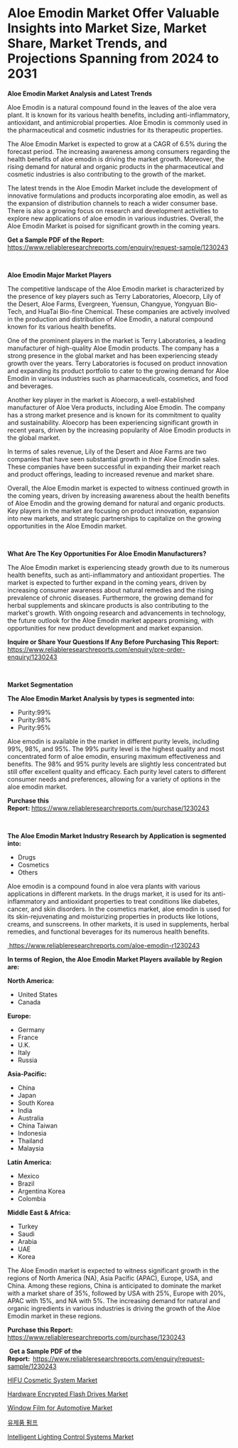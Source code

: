 <p><h1>Aloe Emodin Market Offer Valuable Insights into Market Size, Market Share, Market Trends, and Projections Spanning from 2024 to 2031</h1></p><p><strong>Aloe Emodin Market Analysis and Latest Trends</strong></p>
<p><p>Aloe Emodin is a natural compound found in the leaves of the aloe vera plant. It is known for its various health benefits, including anti-inflammatory, antioxidant, and antimicrobial properties. Aloe Emodin is commonly used in the pharmaceutical and cosmetic industries for its therapeutic properties.</p><p>The Aloe Emodin Market is expected to grow at a CAGR of 6.5% during the forecast period. The increasing awareness among consumers regarding the health benefits of aloe emodin is driving the market growth. Moreover, the rising demand for natural and organic products in the pharmaceutical and cosmetic industries is also contributing to the growth of the market.</p><p>The latest trends in the Aloe Emodin Market include the development of innovative formulations and products incorporating aloe emodin, as well as the expansion of distribution channels to reach a wider consumer base. There is also a growing focus on research and development activities to explore new applications of aloe emodin in various industries. Overall, the Aloe Emodin Market is poised for significant growth in the coming years.</p></p>
<p><strong>Get a Sample PDF of the Report:&nbsp;</strong> <a href="https://www.reliableresearchreports.com/enquiry/request-sample/1230243">https://www.reliableresearchreports.com/enquiry/request-sample/1230243</a></p>
<p>&nbsp;</p>
<p><strong>Aloe Emodin Major Market Players</strong></p>
<p><p>The competitive landscape of the Aloe Emodin market is characterized by the presence of key players such as Terry Laboratories, Aloecorp, Lily of the Desert, Aloe Farms, Evergreen, Yuensun, Changyue, Yongyuan Bio-Tech, and HuaTai Bio-fine Chemical. These companies are actively involved in the production and distribution of Aloe Emodin, a natural compound known for its various health benefits.</p><p>One of the prominent players in the market is Terry Laboratories, a leading manufacturer of high-quality Aloe Emodin products. The company has a strong presence in the global market and has been experiencing steady growth over the years. Terry Laboratories is focused on product innovation and expanding its product portfolio to cater to the growing demand for Aloe Emodin in various industries such as pharmaceuticals, cosmetics, and food and beverages.</p><p>Another key player in the market is Aloecorp, a well-established manufacturer of Aloe Vera products, including Aloe Emodin. The company has a strong market presence and is known for its commitment to quality and sustainability. Aloecorp has been experiencing significant growth in recent years, driven by the increasing popularity of Aloe Emodin products in the global market.</p><p>In terms of sales revenue, Lily of the Desert and Aloe Farms are two companies that have seen substantial growth in their Aloe Emodin sales. These companies have been successful in expanding their market reach and product offerings, leading to increased revenue and market share.</p><p>Overall, the Aloe Emodin market is expected to witness continued growth in the coming years, driven by increasing awareness about the health benefits of Aloe Emodin and the growing demand for natural and organic products. Key players in the market are focusing on product innovation, expansion into new markets, and strategic partnerships to capitalize on the growing opportunities in the Aloe Emodin market.</p></p>
<p>&nbsp;</p>
<p><strong>What Are The Key Opportunities For Aloe Emodin Manufacturers?</strong></p>
<p><p>The Aloe Emodin market is experiencing steady growth due to its numerous health benefits, such as anti-inflammatory and antioxidant properties. The market is expected to further expand in the coming years, driven by increasing consumer awareness about natural remedies and the rising prevalence of chronic diseases. Furthermore, the growing demand for herbal supplements and skincare products is also contributing to the market's growth. With ongoing research and advancements in technology, the future outlook for the Aloe Emodin market appears promising, with opportunities for new product development and market expansion.</p></p>
<p><strong>Inquire or Share Your Questions If Any Before Purchasing This Report:</strong> <a href="https://www.reliableresearchreports.com/enquiry/pre-order-enquiry/1230243">https://www.reliableresearchreports.com/enquiry/pre-order-enquiry/1230243</a></p>
<p>&nbsp;</p>
<p><strong>Market Segmentation</strong></p>
<p><strong>The Aloe Emodin Market Analysis by types is segmented into:</strong></p>
<p><ul><li>Purity:99%</li><li>Purity:98%</li><li>Purity:95%</li></ul></p>
<p><p>Aloe emodin is available in the market in different purity levels, including 99%, 98%, and 95%. The 99% purity level is the highest quality and most concentrated form of aloe emodin, ensuring maximum effectiveness and benefits. The 98% and 95% purity levels are slightly less concentrated but still offer excellent quality and efficacy. Each purity level caters to different consumer needs and preferences, allowing for a variety of options in the aloe emodin market.</p></p>
<p><strong>Purchase this Report:&nbsp;</strong><a href="https://www.reliableresearchreports.com/purchase/1230243">https://www.reliableresearchreports.com/purchase/1230243</a></p>
<p>&nbsp;</p>
<p><strong>The Aloe Emodin Market Industry Research by Application is segmented into:</strong></p>
<p><ul><li>Drugs</li><li>Cosmetics</li><li>Others</li></ul></p>
<p><p>Aloe emodin is a compound found in aloe vera plants with various applications in different markets. In the drugs market, it is used for its anti-inflammatory and antioxidant properties to treat conditions like diabetes, cancer, and skin disorders. In the cosmetics market, aloe emodin is used for its skin-rejuvenating and moisturizing properties in products like lotions, creams, and sunscreens. In other markets, it is used in supplements, herbal remedies, and functional beverages for its numerous health benefits.</p></p>
<p><a href="https://www.reliableresearchreports.com/aloe-emodin-r1230243">&nbsp;https://www.reliableresearchreports.com/aloe-emodin-r1230243</a></p>
<p><strong>In terms of Region, the Aloe Emodin Market Players available by Region are:</strong></p>
<p>
    <p> <strong> North America: </strong>
        <ul>
            <li>United States</li>
            <li>Canada</li>
        </ul>
        </p> 
    <p> <strong> Europe: </strong>
        <ul>
            <li>Germany</li>
            <li>France</li>
            <li>U.K.</li>
            <li>Italy</li>
            <li>Russia</li>
        </ul>
        </p> 
    <p> <strong> Asia-Pacific: </strong>
        <ul>
            <li>China</li>
            <li>Japan</li>
            <li>South Korea</li>
            <li>India</li>
            <li>Australia</li>
            <li>China Taiwan</li>
            <li>Indonesia</li>
            <li>Thailand</li>
            <li>Malaysia</li>
        </ul>
        </p> 
    <p> <strong> Latin America: </strong>
        <ul>
            <li>Mexico</li>
            <li>Brazil</li>
            <li>Argentina Korea</li>
            <li>Colombia</li>
        </ul>
        </p> 
    <p> <strong> Middle East & Africa: </strong>
        <ul>
            <li>Turkey</li>
            <li>Saudi</li>
            <li>Arabia</li>
            <li>UAE</li>
            <li>Korea</li>
        </ul>
    </p>
    </p>
<p><p>The Aloe Emodin market is expected to witness significant growth in the regions of North America (NA), Asia Pacific (APAC), Europe, USA, and China. Among these regions, China is anticipated to dominate the market with a market share of 35%, followed by USA with 25%, Europe with 20%, APAC with 15%, and NA with 5%. The increasing demand for natural and organic ingredients in various industries is driving the growth of the Aloe Emodin market in these regions.</p></p>
<p><strong>Purchase this Report: </strong><a href="https://www.reliableresearchreports.com/purchase/1230243">https://www.reliableresearchreports.com/purchase/1230243</a></p>
<p>&nbsp;<strong>Get a Sample PDF of the Report:&nbsp;&nbsp;</strong><a href="https://www.reliableresearchreports.com/enquiry/request-sample/1230243">https://www.reliableresearchreports.com/enquiry/request-sample/1230243</a></p>
<p><strong></strong></p>
<p><p><a href="https://issuu.com/reportprime-2/docs/hifu-cosmetic-system-market-size-2030.pptx">HIFU Cosmetic System Market</a></p><p><a href="https://medium.com/@amanda.hamilton54645/hardware-encrypted-flash-drives-market-a-global-and-regional-analysis-focus-on-region-225162beee76">Hardware Encrypted Flash Drives Market</a></p><p><a href="https://github.com/colme52/Market-Research-Report-List-1/blob/main/window-film-for-automotive-market.md">Window Film for Automotive Market</a></p><p><a href="https://medium.com/@adsogvwv75/%EC%9C%A0%EC%A0%9C%ED%92%88-%ED%8E%8C%ED%94%84-%EC%8B%9C%EC%9E%A5-%EA%B7%9C%EB%AA%A8-%EB%B0%8F-%EC%A0%90%EC%9C%A0%EC%9C%A8-%EB%B6%84%EC%84%9D-%EC%84%B1%EC%9E%A5-%EB%8F%99%ED%96%A5-%EB%B0%8F-%EC%98%88%EC%B8%A1-2024-2031-4ceebc90a1bd">유제품 펌프</a></p><p><a href="https://medium.com/@nathan.skinner8798456/global-intelligent-lighting-control-systems-market-trends-insights-into-growth-opportunities-and-224709aa49e8">Intelligent Lighting Control Systems Market</a></p></p>